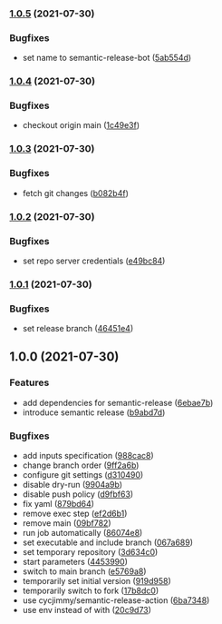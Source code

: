 ### [1.0.5](https://github.com/LukasLohoff/shogun-admin/compare/v1.0.4...v1.0.5) (2021-07-30)


### Bugfixes

* set name to semantic-release-bot ([5ab554d](https://github.com/LukasLohoff/shogun-admin/commit/5ab554dcfd069a675a3efd6aff69ddf563314dc2))

### [1.0.4](https://github.com/LukasLohoff/shogun-admin/compare/v1.0.3...v1.0.4) (2021-07-30)


### Bugfixes

* checkout origin main ([1c49e3f](https://github.com/LukasLohoff/shogun-admin/commit/1c49e3f2f2ec915d1a6b67f88bc9de8abee4b584))

### [1.0.3](https://github.com/LukasLohoff/shogun-admin/compare/v1.0.2...v1.0.3) (2021-07-30)


### Bugfixes

* fetch git changes ([b082b4f](https://github.com/LukasLohoff/shogun-admin/commit/b082b4f1efece6365f8c760ad196d44a55142f89))

### [1.0.2](https://github.com/LukasLohoff/shogun-admin/compare/v1.0.1...v1.0.2) (2021-07-30)


### Bugfixes

* set repo server credentials ([e49bc84](https://github.com/LukasLohoff/shogun-admin/commit/e49bc84077e0d606691f45ecf552485acc4a145f))

### [1.0.1](https://github.com/LukasLohoff/shogun-admin/compare/v1.0.0...v1.0.1) (2021-07-30)


### Bugfixes

* set release branch ([46451e4](https://github.com/LukasLohoff/shogun-admin/commit/46451e4171fd4f73d38c51901fc0c9f39b27d599))

## 1.0.0 (2021-07-30)


### Features

* add dependencies for semantic-release ([6ebae7b](https://github.com/LukasLohoff/shogun-admin/commit/6ebae7bec578fda19afb83e8524593a5ff24ba69))
* introduce semantic release ([b9abd7d](https://github.com/LukasLohoff/shogun-admin/commit/b9abd7da2b1b0b28bdbf9bf6a325ab4b6d2b4baa))


### Bugfixes

* add inputs specification ([988cac8](https://github.com/LukasLohoff/shogun-admin/commit/988cac81e0e01e3d8bf7119b1ca1f0fe7c156755))
* change branch order ([9ff2a6b](https://github.com/LukasLohoff/shogun-admin/commit/9ff2a6b5ea8ebbc92f566fbdf1400475d61b09cc))
* configure git settings ([d310490](https://github.com/LukasLohoff/shogun-admin/commit/d3104900a2e786efd33179c0e64953f32b90a76a))
* disable dry-run ([9904a9b](https://github.com/LukasLohoff/shogun-admin/commit/9904a9b8b6714d9de4834acd0d3a7f595ae07aca))
* disable push policy ([d9fbf63](https://github.com/LukasLohoff/shogun-admin/commit/d9fbf63d843f148cb5c61f50d576dc5b473b51ae))
* fix yaml ([879bd64](https://github.com/LukasLohoff/shogun-admin/commit/879bd6427d77992cd92e4db7b9d9543195685e49))
* remove exec step ([ef2d6b1](https://github.com/LukasLohoff/shogun-admin/commit/ef2d6b1db5f8bc5e2bb678b90af43b0f8777ac82))
* remove main ([09bf782](https://github.com/LukasLohoff/shogun-admin/commit/09bf7822c374caf68a24ba2c850657c83a218fe6))
* run job automatically ([86074e8](https://github.com/LukasLohoff/shogun-admin/commit/86074e8e1c04d817d7b74f66e06c9febd0dde3c9))
* set executable and include branch ([067a689](https://github.com/LukasLohoff/shogun-admin/commit/067a68911dac7d0d3042ec6503e9565f2220d7f6))
* set temporary repository ([3d634c0](https://github.com/LukasLohoff/shogun-admin/commit/3d634c05257335d8337c65ef5cfdfffbc6f27b05))
* start parameters ([4453990](https://github.com/LukasLohoff/shogun-admin/commit/4453990c5cf2d46de244516c9bd9e86f30092fd0))
* switch to main branch ([e5769a8](https://github.com/LukasLohoff/shogun-admin/commit/e5769a85b0432beaf92a6173435dc887e1821c53))
* temporarily set initial version ([919d958](https://github.com/LukasLohoff/shogun-admin/commit/919d958d465fd08503a2b53c765e98f171a45008))
* temporarily switch to fork ([17b8dc0](https://github.com/LukasLohoff/shogun-admin/commit/17b8dc00f28bb1618e2ac08bae55620c3d9a9ec4))
* use cycjimmy/semantic-release-action ([6ba7348](https://github.com/LukasLohoff/shogun-admin/commit/6ba734879d75f6c8fd97064bd85144858cc798e9))
* use env instead of with ([20c9d73](https://github.com/LukasLohoff/shogun-admin/commit/20c9d7344a84e80babc5ef36e069d77cb4fb7b9a))
